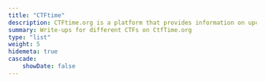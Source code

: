 ```yaml
---
title: "CTFtime"
description: CTFtime.org is a platform that provides information on upcoming and past capture the flag (CTF) events. It is a popular resource for hackers and security enthusiasts to find and participate in CTF competitions.
summary: Write-ups for different CTFs on CtfTime.org
type: "list"
weight: 5
hidemeta: true
cascade:
    showDate: false
---
```


